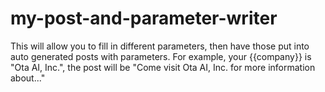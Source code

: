 # my-post-and-parameter-writer
This will allow you to fill in different parameters, then have those put into auto generated posts with parameters. For example, your {{company}} is "Ota AI, Inc.", the post will be "Come visit Ota AI, Inc. for more information about..."
